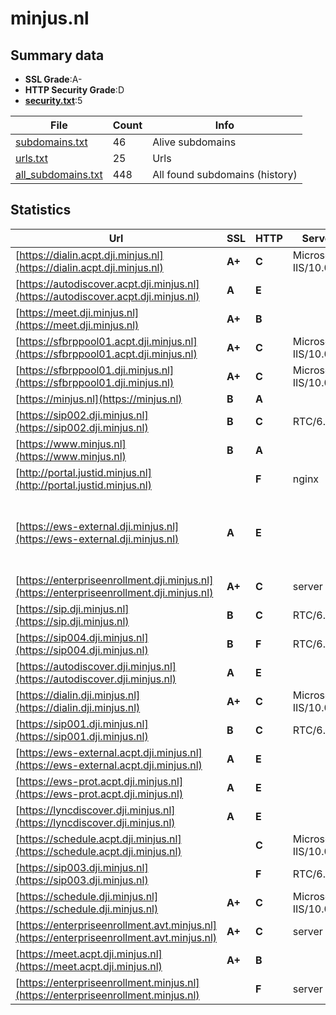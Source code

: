 

# minjus.nl
## Summary data


 - **SSL Grade**:A-
 - **HTTP Security Grade**:D
 - **[security.txt](https://www.digitaleoverheid.nl/nieuws/standaard-security-txt-nu-verplicht-voor-overheid/)**:5


| File       | Count | Info |
|------------|-------|------|
|[subdomains.txt](/data/minjus.nl/subdomains.txt)|46|Alive subdomains|
|[urls.txt](/data/minjus.nl/urls.txt)|25|Urls|
|[all_subdomains.txt](/data/minjus.nl/all_subdomains.txt)|448|All found subdomains (history)|


## Statistics


| Url | SSL | HTTP | Server | Cookie | HSTS | CORS | CTO | CSP | XFO | XXP | RP |FP| Tech |Title |
|--------|-------|-------|------|------|------|------|------|------|------|------|------|------|------|------|
|[https://dialin.acpt.dji.minjus.nl](https://dialin.acpt.dji.minjus.nl)| **A+**| **C**|Microsoft-IIS/10.0| |:white_check_mark: | | | | | | :white_check_mark: | |HSTS IIS:10.0 Windows Server|Conferencing Dia...|
|[https://autodiscover.acpt.dji.minjus.nl](https://autodiscover.acpt.dji.minjus.nl)| **A**| **E**|| | | | | | | | :white_check_mark: | |||
|[https://meet.dji.minjus.nl](https://meet.dji.minjus.nl)| **A+**| **B**|| |:white_check_mark: | | | | | | :white_check_mark: | |HSTS|Skype for Busine...|
|[https://sfbrppool01.acpt.dji.minjus.nl](https://sfbrppool01.acpt.dji.minjus.nl)| **A+**| **C**|Microsoft-IIS/10.0| |:white_check_mark: | | | | | | :white_check_mark: | |HSTS IIS:10.0 Windows Server|403 - Forbidden:...|
|[https://sfbrppool01.dji.minjus.nl](https://sfbrppool01.dji.minjus.nl)| **A+**| **C**|Microsoft-IIS/10.0| |:white_check_mark: | | | | | | :white_check_mark: | |HSTS IIS:10.0 Windows Server|403 - Forbidden:...|
|[https://minjus.nl](https://minjus.nl)| **B**| **A**|| |:white_check_mark: | | |:warning: | :white_check_mark: | :white_check_mark: | :white_check_mark: | |HSTS||
|[https://sip002.dji.minjus.nl](https://sip002.dji.minjus.nl)| **B**| **C**|RTC/6.0| |:white_check_mark: | | | | | | :white_check_mark: | |HSTS||
|[https://www.minjus.nl](https://www.minjus.nl)| **B**| **A**|| |:white_check_mark: | | |:warning: | :white_check_mark: | :white_check_mark: | :white_check_mark: | |HSTS||
|[http://portal.justid.minjus.nl](http://portal.justid.minjus.nl)| | **F**|nginx| | | :warning:| | | | | :white_check_mark: | |Nginx|(404 Not Found)|
|[https://ews-external.dji.minjus.nl](https://ews-external.dji.minjus.nl)| **A**| **E**|| | | | | | | | :white_check_mark: | |HSTS IIS:10.0 Microsoft ASP.NET Outlook Web App:15.2.1258.28 Windows Server||
|[https://enterpriseenrollment.dji.minjus.nl](https://enterpriseenrollment.dji.minjus.nl)| **A+**| **C**|server| | | | |:warning: | :white_check_mark: | :white_check_mark: | :white_check_mark: | ||302 Found|
|[https://sip.dji.minjus.nl](https://sip.dji.minjus.nl)| **B**| **C**|RTC/6.0| |:white_check_mark: | | | | | | :white_check_mark: | |HSTS||
|[https://sip004.dji.minjus.nl](https://sip004.dji.minjus.nl)| **B**| **F**|RTC/6.0| | | | | | | | :white_check_mark: | |HSTS||
|[https://autodiscover.dji.minjus.nl](https://autodiscover.dji.minjus.nl)| **A**| **E**|| | | | | | | | :white_check_mark: | |||
|[https://dialin.dji.minjus.nl](https://dialin.dji.minjus.nl)| **A+**| **C**|Microsoft-IIS/10.0| |:white_check_mark: | | | | | | :white_check_mark: | |HSTS IIS:10.0 Windows Server|Conferencing Dia...|
|[https://sip001.dji.minjus.nl](https://sip001.dji.minjus.nl)| **B**| **C**|RTC/6.0| |:white_check_mark: | | | | | | :white_check_mark: | |HSTS||
|[https://ews-external.acpt.dji.minjus.nl](https://ews-external.acpt.dji.minjus.nl)| **A**| **E**|| | | | | | | | :white_check_mark: | |||
|[https://ews-prot.acpt.dji.minjus.nl](https://ews-prot.acpt.dji.minjus.nl)| **A**| **E**|| | | | | | | | :white_check_mark: | |||
|[https://lyncdiscover.dji.minjus.nl](https://lyncdiscover.dji.minjus.nl)| **A**| **E**|| | | | | | | | :white_check_mark: | |||
|[https://schedule.acpt.dji.minjus.nl](https://schedule.acpt.dji.minjus.nl)| | **C**|Microsoft-IIS/10.0| |:white_check_mark: | | | | | | :white_check_mark: | |HSTS IIS:10.0 Windows Server|403 - Forbidden:...|
|[https://sip003.dji.minjus.nl](https://sip003.dji.minjus.nl)| | **F**|RTC/6.0| | | | | | | | :white_check_mark: | |HSTS||
|[https://schedule.dji.minjus.nl](https://schedule.dji.minjus.nl)| **A+**| **C**|Microsoft-IIS/10.0| |:white_check_mark: | | | | | | :white_check_mark: | |HSTS IIS:10.0 Windows Server|403 - Forbidden:...|
|[https://enterpriseenrollment.avt.minjus.nl](https://enterpriseenrollment.avt.minjus.nl)| **A+**| **C**|server| | | | |:warning: | :white_check_mark: | :white_check_mark: | :white_check_mark: | ||302 Found|
|[https://meet.acpt.dji.minjus.nl](https://meet.acpt.dji.minjus.nl)| **A+**| **B**|| |:white_check_mark: | | | | | | :white_check_mark: | |HSTS|Skype for Busine...|
|[https://enterpriseenrollment.minjus.nl](https://enterpriseenrollment.minjus.nl)| | **F**|server| | | | | | | | :white_check_mark: | ||302 Found|

